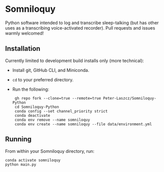 ﻿# Somniloquy

Python software intended to log and transcribe sleep-talking (but has other uses as a transcribing voice-activated recorder).
Pull requests and issues warmly welcomed!
## Installation
Currently limited to development build installs only (more technical):

 - Install git, GitHub CLI, and Miniconda.
 - `cd` to your preferred directory.
 - Run the following:

	    gh repo fork --clone=true --remote=true Peter-Laszcz/Somniloquy-Python
   		cd Somniloquy-Python
	    conda config --set channel_priority strict
	    conda deactivate
	    conda env remove --name somniloquy
	    conda env create --name somniloquy --file data/environment.yml

## Running
From within your Somniloquy directory, run:

    conda activate somniloquy
    python main.py

